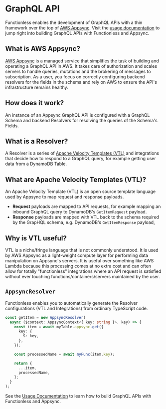 # GraphQL API

Functionless enables the development of GraphQL APIs with a thin framework over the top of [AWS Appsync](https://aws.amazon.com/appsync). Visit the [usage documentation](./usage) to jump right into building GraphQL APIs with Functionless and Appsync.

## What is AWS Appsync?

[AWS Appsync](https://aws.amazon.com/appsync) is a managed service that simplifies the task of building and operating a GraphQL API in AWS. It takes care of authorization and scales servers to handle queries, mutations and the brokering of messages to subscription. As a user, you focus on correctly configuring backend resolvers for the fields in the schema and rely on AWS to ensure the API's infrastructure remains healthy.

## How does it work?

An instance of an Appsync GraphQL API is configured with a GraphQL Schema and backend Resolvers for resolving the queries of the Schema's Fields.

## What is a Resolver?

A Resolver is a series of [Apache Velocity Templates (VTL)](#what-are-apache-velocity-templates-vtl) and integrations that decide how to respond to a GraphQL query, for example getting user data from a DynamoDB Table.

## What are Apache Velocity Templates (VTL)?

An Apache Velocity Template (VTL) is an open source template language used by Appsync to map request and response payloads.

- **Request** payloads are mapped to API requests, for example mapping an inbound GraphQL query to DynamoDB's `GetItemRequest` payload.
- **Response** payloads are mapped with VTL back to the schema required by the GrapHQL schema, e.g. DynamoDB's `GetItemResponse` payload,

## Why is VTL useful?

VTL is a niche/fringe language that is not commonly understood. It is used by AWS Appsync as a light-weight compute layer for performing data manipulation on Appsync's servers. It is useful over something like AWS Lambda because this processing comes at no extra cost and can often allow for totally "functionless" integrations where an API request is satisfied without ever touching functions/containers/servers maintained by the user.

## `AppsyncResolver`

Functionless enables you to automatically generate the Resolver configurations (VTL and Integrations) from ordinary TypeScript code.

```ts
const getItem = new AppsyncResolver(
  async ($context: AppsyncContext<{ key: string }>, key) => {
    const item = await myTable.appsync.get({
      key: {
        S: key,
      },
    });

    const processedName = await myFunc(item.key);

    return {
      ...item,
      processedName,
    };
  }
);
```

See the [Usage Documentation](./usage.md) to learn how to build GraphQL APIs with Functionless and Appsync.
